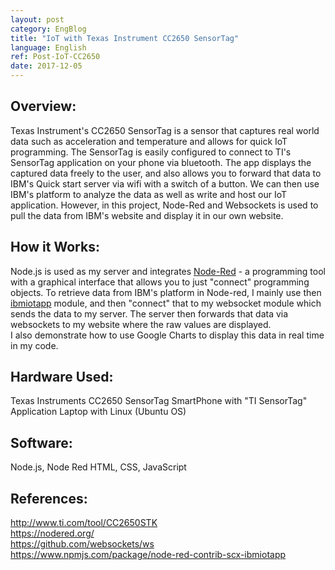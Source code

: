 ```yaml
---
layout: post
category: EngBlog
title: "IoT with Texas Instrument CC2650 SensorTag"
language: English
ref: Post-IoT-CC2650
date: 2017-12-05
---
```


## Overview:
Texas Instrument's CC2650 SensorTag is a sensor that captures real world data such as acceleration and temperature and allows for quick IoT programming.  The SensorTag is easily configured to connect to TI's SensorTag application on your phone via bluetooth.  The app displays the captured data freely to the user, and also allows you to forward that data to IBM's Quick start server via wifi with a switch of a button.  We can then use IBM's platform to analyze the data as well as write and host our IoT application.  However, in this project, Node-Red and Websockets is used to pull the data from IBM's website and display it in our own website.

## How it Works:
Node.js is used as my server and integrates <a href="https://nodered.org/">Node-Red</a> - a programming tool with a graphical interface that allows you to just "connect" programming objects.  To retrieve data from IBM's platform in Node-red, I mainly use then <a href="https://www.npmjs.com/package/node-red-contrib-scx-ibmiotapp">ibmiotapp</a> module, and then "connect" that to my websocket module which sends the data to my server. The server then forwards that data via websockets to my website where the raw values are displayed.  <br> I also demonstrate how to use Google Charts to display this data in real time in my code.

## Hardware Used:
Texas Instruments CC2650 SensorTag
SmartPhone with "TI SensorTag" Application
Laptop with Linux (Ubuntu OS)

## Software:
Node.js, Node Red
HTML, CSS, JavaScript

## References:
<a href="http://www.ti.com/tool/CC2650STK">http://www.ti.com/tool/CC2650STK</a><br>
<a href="https://nodered.org/">https://nodered.org/</a><br>
<a href="https://github.com/websockets/ws">https://github.com/websockets/ws</a><br>
<a href="https://www.npmjs.com/package/node-red-contrib-scx-ibmiotapp">https://www.npmjs.com/package/node-red-contrib-scx-ibmiotapp</a>
